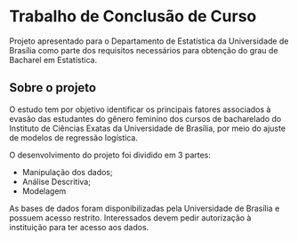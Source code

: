 # Trabalho de Conclusão de Curso

Projeto apresentado para o Departamento de Estatística da Universidade de Brasília como parte dos requisitos necessários para obtenção do grau de Bacharel em Estatística.

## Sobre o projeto

O estudo tem por objetivo identificar os principais fatores associados à evasão das estudantes do gênero feminino dos cursos de bacharelado do Instituto de Ciências Exatas da Universidade de Brasília, por meio do ajuste de modelos de regressão logística.

O desenvolvimento do projeto foi dividido em 3 partes:

* Manipulação dos dados;
* Análise Descritiva;
* Modelagem

As bases de dados foram disponibilizadas pela Universidade de Brasília e possuem acesso restrito. Interessados devem pedir autorização à instituição para ter acesso aos dados.
